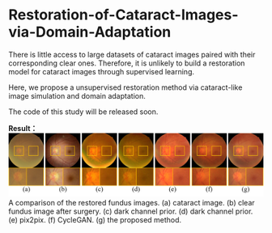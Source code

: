 # Restoration-of-Cataract-Images-via-Domain-Adaptation
There is little access to large datasets of cataract images paired with their corresponding clear ones. Therefore, it is unlikely to build a restoration model for cataract images through supervised learning.

Here, we propose a unsupervised restoration method via cataract-like image simulation and domain adaptation.

The code of this study will be released soon.

**Result：**
![Output](Images/Output.png)
A comparison of the restored fundus images. (a) cataract image. (b) clear fundus image after surgery. (c) dark channel prior. (d) dark channel prior. (e) pix2pix. (f) CycleGAN. (g) the proposed method.
